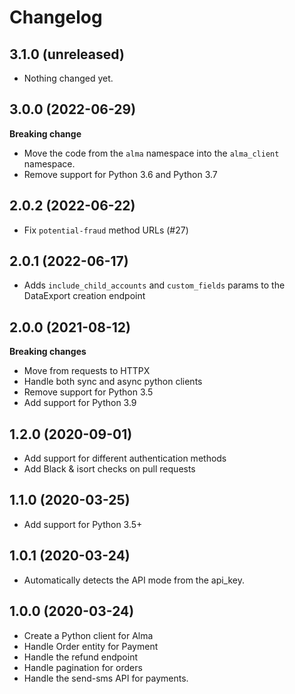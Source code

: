 # Changelog

3.1.0 (unreleased)
------------------

- Nothing changed yet.


3.0.0 (2022-06-29)
------------------

**Breaking change**

- Move the code from the `alma` namespace into the `alma_client` namespace.
- Remove support for Python 3.6 and Python 3.7


2.0.2 (2022-06-22)
------------------

- Fix `potential-fraud` method URLs (#27)


2.0.1 (2022-06-17)
------------------

- Adds `include_child_accounts` and `custom_fields` params to the DataExport creation endpoint


2.0.0 (2021-08-12)
------------------

**Breaking changes**

- Move from requests to HTTPX
- Handle both sync and async python clients
- Remove support for Python 3.5
- Add support for Python 3.9


1.2.0 (2020-09-01)
------------------

- Add support for different authentication methods
- Add Black & isort checks on pull requests


1.1.0 (2020-03-25)
------------------

- Add support for Python 3.5+


1.0.1 (2020-03-24)
------------------

- Automatically detects the API mode from the api_key.


1.0.0 (2020-03-24)
------------------

- Create a Python client for Alma
- Handle Order entity for Payment
- Handle the refund endpoint
- Handle pagination for orders
- Handle the send-sms API for payments.
